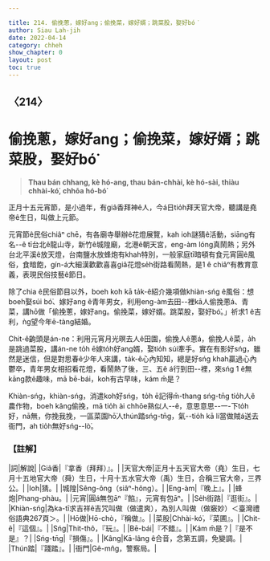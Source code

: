 ```yaml
---

title: 214. 偷挽蔥，嫁好ang；偷挽菜，嫁好婿；跳菜股，娶好bó͘
author: Siau Lah-jih
date: 2022-04-14
category: chheh
show_chapter: 0
layout: post
toc: true
---
```

  
## 〈214〉
# 偷挽蔥，嫁好ang；偷挽菜，嫁好婿；跳菜股，娶好bó͘
>**Thau bán chhang, kè hó-ang, thau bán-chhài, kè hó-sài, thiàu chhài-kó͘, chhōa hó-bó͘**

正月十五元宵節，是小過年，有giâ香拜神ê人，今á日tio̍h拜天官大帝，聽講是堯帝ê生日，叫做上元節。

元宵節ê民俗chiâⁿ chē，有各廟寺舉辦ê花燈展覽，kah ioh謎猜ê活動，siāng有名--ê tī台北ê龍山寺，新竹ê城隍廟，北港ê朝天宮，eng-àm lóng真鬧熱；另外台北平溪ê放天燈，台南鹽水放蜂炮有khah特別，一般家庭tī暗頓有食元宵圓ê風俗，食暗飽，gín-á大細漢歡歡喜喜giâ花燈se̍h街路看鬧熱，是1 ê chiâⁿ有教育意義，表現民俗技藝ê節日。

除了chia ê民俗節目以外，boeh koh kā ta̍k-ê紹介幾項做khiàn-sńg ê風俗：想boeh娶súi bó͘、嫁好ang ê青年男女，利用eng-àm去田--裡kā人偷挽蔥á、青菜，講hō做「偷挽蔥，嫁好ang。偷挽菜，嫁好婿。跳菜股，娶好bó͘。」祈求1 ê吉利，ǹg望今年ē-tàng結婚。

Chit-ê齣頭是án-ne：利用元宵月光暝去人ê田園，偷挽人ê蔥á，偷挽人ê菜，a̍h是跳過菜股，講án-ne to̍h ē嫁to̍h好ang婿，娶tio̍h súi牽手。實在有影好sńg，雖然是迷信，但是對思春ê少年人來講，ta̍k-ê心內知知，總是好sńg khah贏過心內鬱卒，青年男女相招看花燈，看鬧熱了後，三、五ê á行到田--裡，來sńg 1 ê無kāng款ê趣味，mā bē-bái，koh有古早味，kám m̄是？

Khiàn-sńg，khiàn-sńg，消遣koh好sńg，to̍h ē記得m̄-thang sńg-tn̄g tio̍h人ê農作物，boeh kâng偷挽，mā tio̍h ài chhōe熟似人--ê，意思意思--一-下to̍h好，nā無，你挽我挽，一區菜園hō͘人thún踏sńg-tn̄g，氣--tio̍h kā lí當做賊á送去衙門，ah tio̍h無好sńg--lò͘。


### 【註解】

|詞|解說|
|Giâ香|『拿香（拜拜）』。|
|天官大帝|正月十五天官大帝（堯）生日，七月十五地官大帝（舜）生日，十月十五水官大帝（禹）生日，合稱三官大帝，三界公。|
|Ioh|猜。|
|城隍|Sêng-ông（siâⁿ-hông）。|
|Eng-àm|『晚上』。|
|蜂炮|Phang-phàu。|
|元宵|圓á無包āⁿ『餡』，元宵有包āⁿ。|
|Se̍h街路|『逛街』。|
|Khiàn-sńg|為ka-tī求吉祥ê吉咒叫做（做遣爽），為別人叫做（做竅妙）＜臺灣禮俗語典267頁＞。|
|Hō做|Hō-chò，『稱做』。|
|菜股|Chhài-kó͘，『菜圃』。|
|Chit-ê|『這個』。|
|Sńg|Thit-thô，『玩』。|
|Bē-bái|『不錯』。|
|Kám m̄是？|『是不是』？|
|Sńg-tn̄g|『損傷』。|
|Kâng|Kā-lâng ê合音，念第五調，免變調。|
|Thún踏|『踐踏』。|
|衙門|Gê-mn̂g，警察局。|

